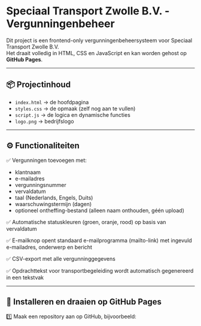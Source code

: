 # Speciaal Transport Zwolle B.V. - Vergunningenbeheer

Dit project is een frontend-only vergunningenbeheersysteem voor Speciaal Transport Zwolle B.V.  
Het draait volledig in HTML, CSS en JavaScript en kan worden gehost op **GitHub Pages**.

---

## 📦 Projectinhoud

- `index.html` → de hoofdpagina
- `styles.css` → de opmaak (zelf nog aan te vullen)
- `script.js` → de logica en dynamische functies
- `logo.png` → bedrijfslogo

---

## ⚙ Functionaliteiten

✅ Vergunningen toevoegen met:
- klantnaam
- e-mailadres
- vergunningsnummer
- vervaldatum
- taal (Nederlands, Engels, Duits)
- waarschuwingstermijn (dagen)
- optioneel ontheffing-bestand (alleen naam onthouden, géén upload)

✅ Automatische statuskleuren (groen, oranje, rood) op basis van vervaldatum

✅ E-mailknop opent standaard e-mailprogramma (mailto-link) met ingevuld e-mailadres, onderwerp en bericht

✅ CSV-export met alle vergunninggegevens

✅ Opdrachttekst voor transportbegeleiding wordt automatisch gegenereerd in een tekstvak

---

## 🚀 Installeren en draaien op GitHub Pages

1️⃣ Maak een repository aan op GitHub, bijvoorbeeld:
